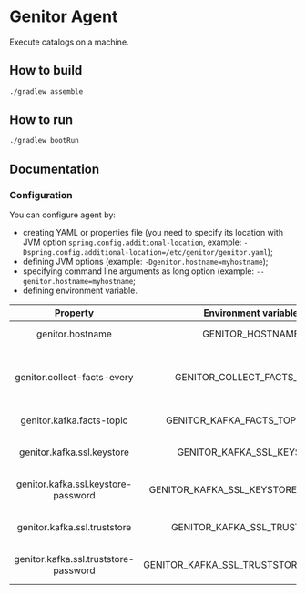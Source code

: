 # Genitor Agent
Execute catalogs on a machine.

## How to build
```bash
./gradlew assemble
```

## How to run
```bash
./gradlew bootRun
```

## Documentation
### Configuration
You can configure agent by:
- creating YAML or properties file (you need to specify its location with JVM option `spring.config.additional-location`, example: `-Dspring.config.additional-location=/etc/genitor/genitor.yaml`);
- defining JVM options (example: `-Dgenitor.hostname=myhostname`);
- specifying command line arguments as long option (example: `--genitor.hostname=myhostname`;
- defining environment variable.

|                Property               |          Environment variable         |                   Description                   | Default value |
|:-------------------------------------:|:-------------------------------------:|:-----------------------------------------------:|:-------------:|
|            genitor.hostname           |            GENITOR_HOSTNAME           |              Hostname of this node              |  ${HOSTNAME}  |
|      genitor.collect-facts-every      |      GENITOR_COLLECT_FACTS_EVERY      | Number of minutes between two facts collection. |       5       |
|       genitor.kafka.facts-topic       |     GENITOR_KAFKA_FACTS_TOPIC_NAME    |               Name of facts topic               |     facts     |
|       genitor.kafka.ssl.keystore      |       GENITOR_KAFKA_SSL_KEYSTORE      |              Path to Kafka keystore             |       -       |
|  genitor.kafka.ssl.keystore-password  |  GENITOR_KAFKA_SSL_KEYSTORE_PASSWORD  |            Password of Kafka keystore           |       -       |
|      genitor.kafka.ssl.truststore     |      GENITOR_KAFKA_SSL_TRUSTSTORE     |             Path to Kafka truststore            |       -       |
| genitor.kafka.ssl.truststore-password | GENITOR_KAFKA_SSL_TRUSTSTORE_PASSWORD |           Password of Kafka truststore          |       -       |
